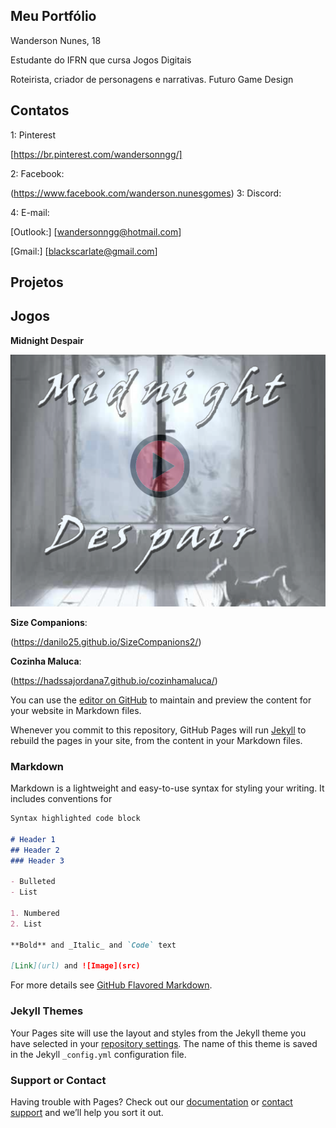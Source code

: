 ## Meu Portfólio
Wanderson Nunes, 18

Estudante do IFRN que cursa Jogos Digitais

Roteirista, criador de personagens e narrativas. Futuro Game Design

## Contatos 
1: Pinterest

[https://br.pinterest.com/wandersonngg/]

2: Facebook:

(https://www.facebook.com/wanderson.nunesgomes)
3: Discord:

4: E-mail:

[Outlook:] [wandersonngg@hotmail.com]

[Gmail:] [blackscarlate@gmail.com]

## Projetos

## Jogos

**Midnight Despair**

<a href="https://scarlleon.github.io/MidnightDespair/" target="_blank"> ![imagem](md.png) </a>


**Size Companions**:

(https://danilo25.github.io/SizeCompanions2/)

**Cozinha Maluca**:

(https://hadssajordana7.github.io/cozinhamaluca/)


You can use the [editor on GitHub](https://github.com/Scarlleon/Scarlleon.github.io/edit/master/README.md) to maintain and preview the content for your website in Markdown files.

Whenever you commit to this repository, GitHub Pages will run [Jekyll](https://jekyllrb.com/) to rebuild the pages in your site, from the content in your Markdown files.

### Markdown

Markdown is a lightweight and easy-to-use syntax for styling your writing. It includes conventions for

```markdown
Syntax highlighted code block

# Header 1
## Header 2
### Header 3

- Bulleted
- List

1. Numbered
2. List

**Bold** and _Italic_ and `Code` text

[Link](url) and ![Image](src)
```

For more details see [GitHub Flavored Markdown](https://guides.github.com/features/mastering-markdown/).

### Jekyll Themes

Your Pages site will use the layout and styles from the Jekyll theme you have selected in your [repository settings](https://github.com/Scarlleon/Scarlleon.github.io/settings). The name of this theme is saved in the Jekyll `_config.yml` configuration file.

### Support or Contact

Having trouble with Pages? Check out our [documentation](https://help.github.com/categories/github-pages-basics/) or [contact support](https://github.com/contact) and we’ll help you sort it out.
